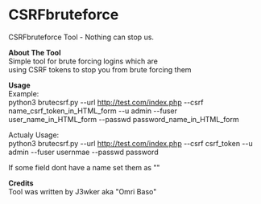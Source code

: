 # CSRFbruteforce
CSRFbruteforce Tool - Nothing can stop us.

**About The Tool**  
Simple tool for brute forcing logins which are   
using CSRF tokens to stop you from brute forcing them

**Usage**  
Example:  
python3 brutecsrf.py --url http://test.com/index.php --csrf name_csrf_token_in_HTML_form --u admin --fuser user_name_in_HTML_form --passwd password_name_in_HTML_form 

Actualy Usage:  
python3 brutecsrf.py --url http://test.com/index.php --csrf csrf_token --u admin --fuser usernmae --passwd password  

If some field dont have a name set them as ""


**Credits**  
Tool was written by J3wker aka "Omri Baso"
